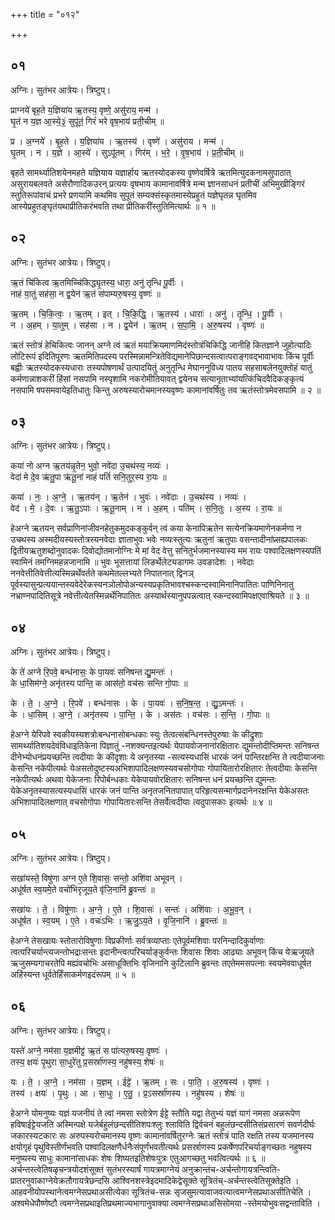 +++
title = "०१२"

+++


## ०१
अग्निः। सुतंभर आत्रेयः। त्रिष्टुप्।

प्राग्नये॑ बृह॒ते य॒ज्ञिया॑य ऋ॒तस्य॒ वृष्णे॒ असु॑राय॒ मन्म॑ ।  
घृ॒तं न य॒ज्ञ आ॒स्ये॒३॒॑ सुपू॑तं॒ गिरं॑ भरे वृष॒भाय॑ प्रती॒चीम् ॥

प्र । अ॒ग्नये॑ । बृ॒ह॒ते । य॒ज्ञिया॑य । ऋ॒तस्य॑ । वृष्णे॑ । असु॑राय । मन्म॑ ।  
घृ॒तम् । न । य॒ज्ञे । आ॒स्ये॑ । सुऽपू॑तम् । गिर॑म् । भ॒रे॒ । वृ॒ष॒भाय॑ । प्र॒ती॒चीम् ॥

बृहते सामर्थ्यातिशयेनमहते यज्ञियाय यज्ञार्हाय ऋतस्योदकस्य वृष्णेवर्षित्रे ऋतमित्युदकनामसुपाठात् असुरायबलवते असेरौणादिकउरन् प्रत्ययः वृषभाय कामानावर्षित्रे मन्म ज्ञानसाधनं प्रतीचीं अभिमुखीङ्गिरं स्तुतिरूपांवाचं प्रभरे प्रणयामि कथमिव सुपूतं सम्यक्संस्कृतमास्येप्रहुतं यज्ञेघृतन्न घृतमिव आस्येप्रहुतङ्घृतंयथाप्रीतिकरंभवति तथा प्रीतिकरींस्तुतिमित्यार्थः ॥ १ ॥

## ०२
अग्निः। सुतंभर आत्रेयः। त्रिष्टुप्।

ऋ॒तं चि॑कित्व ऋ॒तमिच्चि॑किद्ध्यृ॒तस्य॒ धारा॒ अनु॑ तृन्धि पू॒र्वीः ।  
नाहं या॒तुं सह॑सा॒ न द्व॒येन॑ ऋ॒तं स॑पाम्यरु॒षस्य॒ वृष्णः॑ ॥

ऋ॒तम् । चि॒कि॒त्वः॒ । ऋ॒तम् । इत् । चि॒कि॒द्धि॒ । ऋ॒तस्य॑ । धाराः॑ । अनु॑ । तृ॒न्धि॒ । पू॒र्वीः ।  
न । अ॒हम् । या॒तुम् । सह॑सा । न । द्व॒येन॑ । ऋ॒तम् । स॒पा॒मि॒ । अ॒रु॒षस्य॑ । वृष्णः॑ ॥

ऋतं स्तोत्रं हेचिकित्वः जानन् अग्ने त्वं ऋतं मयाक्रियमाणमिदंस्तोत्रंचिकिद्धि जानीहि कितज्ञाने जुहोत्यादिः लोटिरूपं इदितिपूरणः ऋतमितिपदस्य परस्मिन्नामन्त्रितेविद्यमानेपिछान्दसत्वात्पराङ्गवद्भावाभावः किंच पूर्वीः बह्वीः ऋतस्योदकस्यधाराः तस्यपोषणार्थं उत्पादयितुं अनुतृन्धि मेघाननुविध्य पातय सहसाबलेनयुक्तोहं यातुं कर्मणान्नाशकरीं हिंसां नसपामि नस्पृशामि नकरोमीतियावत् द्वयेनच सत्यानृताभ्यांयत्किंचिदवैदिकङ्कृत्यं नसपामि षपसमवायेइतिधातुः किन्तु अरुषस्यारोचमानस्यवृष्णः कामानांवर्षितुः तव ऋतंस्तोत्रमेवसपामि ॥ २ ॥

## ०३
अग्निः। सुतंभर आत्रेयः। त्रिष्टुप्।

कया॑ नो अग्न ऋ॒तय॑न्नृ॒तेन॒ भुवो॒ नवे॑दा उ॒चथ॑स्य॒ नव्यः॑ ।  
वेदा॑ मे दे॒व ऋ॑तु॒पा ऋ॑तू॒नां नाहं पतिं॑ सनि॒तुर॒स्य रा॒यः ॥

कया॑ । नः॒ । अ॒ग्ने॒ । ऋ॒तय॑न् । ऋ॒तेन॑ । भुवः॑ । नवे॑दाः । उ॒चथ॑स्य । नव्यः॑ ।  
वेद॑ । मे॒ । दे॒वः । ऋ॒तु॒ऽपाः । ऋ॒तू॒नाम् । न । अ॒हम् । पति॑म् । स॒नि॒तुः । अ॒स्य । रा॒यः ॥

हेअग्ने ऋतयन् सर्वप्राणिनांजीवनहेतुकमुदकङ्कुर्वन् त्वं कया केनापिऋतेन सत्येनक्रियमाणेनकर्मणा न उचथस्य अस्मदीयस्यस्तोत्रस्यनवेदाः ज्ञाताभुवः भवेः नव्यःस्तुत्यः ऋतुनां ऋतुपाः वसन्तादीनांप्र्सह्यपालकः द्वितीयऋतुशब्दोनुवादकः दिवोद्योतमानोग्निः मे मां वेद वेत्तु सनितुर्भजमानस्यास्य मम रायः पश्वादिलक्षणस्यपतिं स्वामिनं तमग्निमहन्नजानामि ॥ भुवः भूसत्तायां लिङर्थेलेट्यडागमः उवङादेशः । नवेदाः ननवेत्तीतिवेत्तीत्यस्मिन्नर्थेवर्तते कथमेतल्लभ्यते निपातनात् द्विनञ् पूर्वस्यासुन्प्रत्ययान्तस्यवेदेरेकस्यनञोलोपोअन्यस्यप्रकृतिभावश्चस्कन्दस्वामिनानिपातितः पाणिनिनातु नभ्राण्नपादितिसूत्रे नवेत्तीत्येतस्मिन्नर्थेनिपातितः अस्यार्थस्यानुपपन्नत्वात् स्कन्दस्वामिपक्षएवाश्रियते ॥ ३ ॥

## ०४
अग्निः। सुतंभर आत्रेयः। त्रिष्टुप्।

के ते॑ अग्ने रि॒पवे॒ बन्ध॑नासः॒ के पा॒यवः॑ सनिषन्त द्यु॒मन्तः॑ ।  
के धा॒सिम॑ग्ने॒ अनृ॑तस्य पान्ति॒ क आस॑तो॒ वच॑सः सन्ति गो॒पाः ॥

के । ते॒ । अ॒ग्ने॒ । रि॒पवे॑ । बन्ध॑नासः । के । पा॒यवः॑ । स॒नि॒ष॒न्त॒ । द्यु॒ऽमन्तः॑ ।  
के । धा॒सिम् । अ॒ग्ने॒ । अनृ॑तस्य । पा॒न्ति॒ । के । अस॑तः । वच॑सः । स॒न्ति॒ । गो॒पाः ॥

हेअग्ने येरिपवे स्वकीयस्यशत्रोःबन्धनासोबन्धकाः स्युः तेत्वत्संबन्धिनस्तेपुरुषाः के कीद्रुशाः सामर्थ्यातिशयदेवंविधाइतिकेना पिज्ञातुं -नशक्यन्तइत्यर्थः येपायवोजनानांरक्षितारः द्युमन्तोदीप्तिमन्तः सनिषन्त दीनेभ्योधनंप्रयच्छन्ति त्वदीयाः के कीदृशाः ये अनृतस्या -सत्यस्यधासिं धारकं जनं पान्तिरक्षन्ति ते त्वदीयाजनाः केसन्ति नकेपीत्यर्थः येअसतोदुष्टस्यअभिशापादिलक्षणस्यवचसोगोपाः गोपायितारोरक्षितारः तेत्वदीयाः केसन्ति नकेपीत्यर्थः अथवा येकेजनाः रिपोर्बन्धकाः येकेपायवोरक्षितारः सनिषन्त धनं प्रयच्छन्ति द्युमन्तः येकेअनृतस्यासत्यस्यधासिं धारकं जनं पान्ति अनृतजनितपापात् परिहृत्यसन्मार्गप्रदानेनरक्षन्ति येकेअसतः अभिशापादिलक्षणात् वचसोगोपाः गोपायितारःसन्ति तेसर्वेत्वदीयाः त्वदुपासकाः इत्यर्थः ॥ ४ ॥

## ०५
अग्निः। सुतंभर आत्रेयः। त्रिष्टुप्।

सखा॑यस्ते॒ विषु॑णा अग्न ए॒ते शि॒वासः॒ सन्तो॒ अशि॑वा अभूवन् ।  
अधू॑र्षत स्व॒यमे॒ते वचो॑भिरृजूय॒ते वृ॑जि॒नानि॑ ब्रु॒वन्तः॑ ॥

सखा॑यः । ते॒ । विषु॑णाः । अ॒ग्ने॒ । ए॒ते । शि॒वासः॑ । सन्तः॑ । अशि॑वाः । अ॒भू॒व॒न् ।  
अधू॑र्षत । स्व॒यम् । ए॒ते । वचः॑ऽभिः । ऋ॒जु॒ऽय॒ते । वृ॒जि॒नानि॑ । ब्रु॒वन्तः॑ ॥

हेअग्ने तेसखायः स्तोतारोविषुणाः विप्रकीर्णाः सर्वत्रव्याप्ताः एतेपूर्वमशिवाः परनिन्दादिकुर्वाणाः त्वत्परिचर्यान्त्यजन्तोभद्राःसन्तः इदानीन्त्वत्परिचर्याङ्कुर्वन्तः शिवासः शिवाः आढ्याः अभूवन् किंच येऋजूयते ऋजुसम्यगाचरतेपि मह्यंवचोभिः असाधूक्तिभिः वृजिनानि कुटिलानि ब्रुवन्तः तएतेममसपत्नाः स्वयमेववाधूर्षत अहिंस्यन्त धूर्वतेर्हिंसाकर्मणइदंरूपम् ॥ ५ ॥

## ०६
अग्निः। सुतंभर आत्रेयः। त्रिष्टुप्।

यस्ते॑ अग्ने॒ नम॑सा य॒ज्ञमीट्ट॑ ऋ॒तं स पा॑त्यरु॒षस्य॒ वृष्णः॑ ।  
तस्य॒ क्षयः॑ पृ॒थुरा सा॒धुरे॑तु प्र॒सर्स्रा॑णस्य॒ नहु॑षस्य॒ शेषः॑ ॥

यः । ते॒ । अ॒ग्ने॒ । नम॑सा । य॒ज्ञम् । ईट्टे॑ । ऋ॒तम् । सः । पा॒ति॒ । अ॒रु॒षस्य॑ । वृष्णः॑ ।  
तस्य॑ । क्षयः॑ । पृ॒थुः । आ । सा॒धुः । ए॒तु॒ । प्र॒ऽसर्स्रा॑णस्य । नहु॑षस्य । शेषः॑ ॥

हेअग्ने योमनुष्यः यज्ञं यजनीयं ते त्वां नमसा स्तोत्रेण ईट्टे स्तौति यद्वा तेतुभ्यं यज्ञं यागं नमसा अन्नरूपेण हविषाईट्टेयजति अस्मिन्पक्षे यजेर्बहुलंछन्दसीतिशपःश्लुः श्लाविति द्विर्वचनं बहुलंछन्दसीतिसंप्रसारणं सवर्णदीर्घः जकारस्यटकारः सः अरुपस्यरोचमानस्य वृष्णः कामानांवर्षितुरग्नेः ऋतं स्तोत्रं पाति रक्षति तस्य यजमानस्य क्षयोगृहं पृथुविस्तीर्णंभवति पश्वादिलक्षणैर्धनैःसंपूर्णंभवतीत्यर्थः प्रसर्स्राणस्य प्रकर्षेणपरिचर्याङ्गच्छतः नहुषस्य मनुष्यस्य साधुः कामानांसाधकः शेषः शिष्यतइतिशेषःपुत्रः एतुआगच्छतु भवत्वित्यर्थः ॥ ६ ॥अर्चन्तस्त्वेतिषळृचन्त्रयोदशंसूक्तं सुतंभरस्यार्षं गायत्रमाग्नेयं अनुक्रान्तंच-अर्चन्तोगायत्रन्त्विति-प्रातरनुवाकाग्नेयेक्रतौगायत्रेछन्दसि आश्विनशस्त्रेइदमादिकेद्वेसूक्ते सूत्रितंच्-अर्चन्तस्त्वेतिसूक्तेइति । आहवनीयोपस्थानेत्वमग्नेसप्रथाअसीत्येका सूत्रितंच-सन्नः सृजसुमत्यावाजवत्यात्वमग्नेसप्रथाअसीतिचेति । अश्वमेधेपौष्णेष्टौ त्वमग्नेसप्रथाइतिप्रथमाज्यभागानुवाक्या त्वमग्नेसप्रथाअसिसोमया -स्तेमयोभुवःसद्वन्ताविति ।